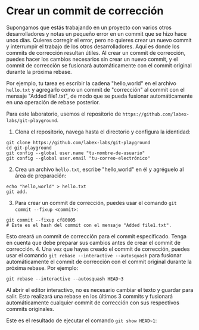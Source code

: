 # Crear un commit de corrección

Supongamos que estás trabajando en un proyecto con varios otros desarrolladores y notas un pequeño error en un commit que se hizo hace unos días. Quieres corregir el error, pero no quieres crear un nuevo commit y interrumpir el trabajo de los otros desarrolladores. Aquí es donde los commits de corrección resultan útiles. Al crear un commit de corrección, puedes hacer los cambios necesarios sin crear un nuevo commit, y el commit de corrección se fusionará automáticamente con el commit original durante la próxima rebase.

Por ejemplo, tu tarea es escribir la cadena "hello,world" en el archivo `hello.txt` y agregarlo como un commit de "corrección" al commit con el mensaje "Added file1.txt", de modo que se pueda fusionar automáticamente en una operación de rebase posterior.

Para este laboratorio, usemos el repositorio de `https://github.com/labex-labs/git-playground`.

1. Clona el repositorio, navega hasta el directorio y configura la identidad:

```shell
git clone https://github.com/labex-labs/git-playground
cd git-playground
git config --global user.name "tu-nombre-de-usuario"
git config --global user.email "tu-correo-electrónico"
```

2. Crea un archivo `hello.txt`, escribe "hello,world" en él y agréguelo al área de preparación:

```shell
echo "hello,world" > hello.txt
git add.
```

3. Para crear un commit de corrección, puedes usar el comando `git commit --fixup <commit>`:

```shell
git commit --fixup cf80005
# Este es el hash del commit con el mensaje "Added file1.txt".
```

Esto creará un commit de corrección para el commit especificado. Tenga en cuenta que debe preparar sus cambios antes de crear el commit de corrección. 4. Una vez que hayas creado el commit de corrección, puedes usar el comando `git rebase --interactive --autosquash` para fusionar automáticamente el commit de corrección con el commit original durante la próxima rebase. Por ejemplo:

```shell
git rebase --interactive --autosquash HEAD~3
```

Al abrir el editor interactivo, no es necesario cambiar el texto y guardar para salir. Esto realizará una rebase en los últimos 3 commits y fusionará automáticamente cualquier commit de corrección con sus respectivos commits originales.

Este es el resultado de ejecutar el comando `git show HEAD~1`:

```shell

```
